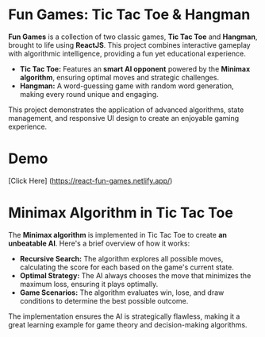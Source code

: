 # Fun Games: Tic Tac Toe & Hangman
**Fun Games** is a collection of two classic games, **Tic Tac Toe** and **Hangman**, brought to life using **ReactJS**. This project combines interactive gameplay with algorithmic intelligence, providing a fun yet educational experience.

* **Tic Tac Toe:** Features an **smart AI opponent** powered by the **Minimax algorithm**, ensuring optimal moves and strategic challenges.
* **Hangman:** A word-guessing game with random word generation, making every round unique and engaging.

This project demonstrates the application of advanced algorithms, state management, and responsive UI design to create an enjoyable gaming experience.

# Demo
[Click Here] (https://react-fun-games.netlify.app/)
# Minimax Algorithm in Tic Tac Toe
The **Minimax algorithm** is implemented in Tic Tac Toe to create **an unbeatable AI**. Here's a brief overview of how it works:

* **Recursive Search:** The algorithm explores all possible moves, calculating the score for each based on the game's current state.
* **Optimal Strategy:** The AI always chooses the move that minimizes the maximum loss, ensuring it plays optimally.
* **Game Scenarios:** The algorithm evaluates win, lose, and draw conditions to determine the best possible outcome.
  
The implementation ensures the AI is strategically flawless, making it a great learning example for game theory and decision-making algorithms.

